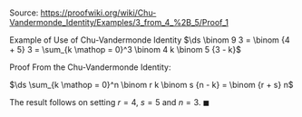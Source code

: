 # 

Source: https://proofwiki.org/wiki/Chu-Vandermonde_Identity/Examples/3_from_4_%2B_5/Proof_1

Example of Use of Chu-Vandermonde Identity
$\ds \binom 9 3 = \binom {4 + 5} 3 = \sum_{k \mathop = 0}^3 \binom 4 k \binom 5 {3 - k}$


Proof
From the Chu-Vandermonde Identity:

$\ds \sum_{k \mathop = 0}^n \binom r k \binom s {n - k} = \binom {r + s} n$

The result follows on setting $r = 4$, $s = 5$ and $n = 3$.
$\blacksquare$





